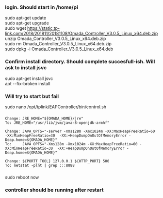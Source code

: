 ### login. Should start in /home/pi 

sudo apt-get update  
sudo apt-get upgrade  
sudo wget https://static.tp-link.com/2018/201811/20181108/Omada_Controller_V3.0.5_Linux_x64.deb.zip  
unzip Omada_Controller_V3.0.5_Linux_x64.deb.zip  
sudo rm Omada_Controller_V3.0.5_Linux_x64.deb.zip  
sudo dpkg -i Omada_Controller_V3.0.5_Linux_x64.deb  

### Confirm install directory. Should complete succesfull-ish. Will ask to install jsvc

sudo apt-get install jsvc  
apt --fix-broken install

### Will try to start but fail

sudo nano /opt/tplink/EAPController/bin/control.sh
###
  	Change: JRE_HOME="${OMADA_HOME}/jre"
	To:	JRE_HOME="/usr/lib/jvm/java-8-openjdk-armhf"
	
	Change: JAVA_OPTS="-server -Xms128m -Xmx1024m -XX:MaxHeapFreeRatio=60 -XX:MinHeapFreeRatio=30  -XX:+HeapDumpOnOutOfMemoryError -Deap.home=${OMADA_HOME}"
	To:     JAVA_OPTS="-Xms128m -Xmx1024m -XX:MaxHeapFreeRatio=60 -XX:MinHeapFreeRatio=30  -XX:+HeapDumpOnOutOfMemoryError -Deap.home=${OMADA_HOME}"
	
	Change: ${PORTT_TOOL} 127.0.0.1 ${HTTP_PORT} 500
	To:	netstat -plnt | grep :::8088
###
sudo reboot now
### controller should be running after restart ###
